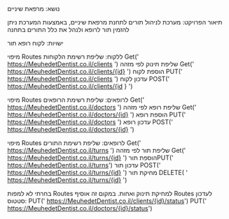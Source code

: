 נושא: מרפאת שיניים

תיאור הפרויקט: 
מערכת לניהול תורים לתחנת מרפאת שיניים, באמצעות המערכת ניתן להזמין תור לרופא ולנהל את כלל התורים בתחנה

ישויות:
לקוח
רופא
תור

מיפוי Routes ללקוח:
שליפת רשימת הלקוחות Get(' https://MeuhedetDentist.co.il/clients ') 
שליפת תינוק לפי מזהה  Get(' https://MeuhedetDentist.co.il/clients/{id} ') 
הוספת לקוח PUT(' https://MeuhedetDentist.co.il/clients ') 
עדכון לקוח POST(' https://MeuhedetDentist.co.il/clients/{id } ')

מיפוי Routes לרופאים: 
שליפת רשימת הרופאים Get(' https://MeuhedetDentist.co.il/doctors ') 
שליפת רופא לפי מזהה Get(' https://MeuhedetDentist.co.il/doctors/{id} ') 
הוספת רופא PUT(' https://MeuhedetDentist.co.il/doctors ') 
עדכון רופא POST(' https://MeuhedetDentist.co.il/doctors/{id} ') 

מיפוי Routes לרופאים: 
שליפת רשימת התורים Get(' https://MeuhedetDentist.co.il/turns ') 
שליפת תור לפי מזהה  Get(' https://MeuhedetDentist.co.il/turns/{id} ') 
הוספת תורPUT(' https://MeuhedetDentist.co.il/turns') 
עדכון תור POST(' https://MeuhedetDentist.co.il/turns/{id} ') 
מחיקת תור DELETE( ' https://MeuhedetDentist.co.il/turns/{id} ')

בחרתי לא למפות Routes למחיקת תינוק ואחות. במקום זה אוסיף Routes לעדכון סטטוס:
PUT(' https://MeuhedetDentist.co.il/clients/{id}/status') 
PUT(' https://MeuhedetDentist.co.il/doctors/{id}/status') 
